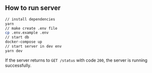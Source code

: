 ## How to run server

```sh
// install dependencies
yarn
// make create .env file
cp .env.example .env
// start db
docker-compose up
// start server in dev env
yarn dev
```

If the server returns to `GET /status` with code `200`, the server is running successfully.
